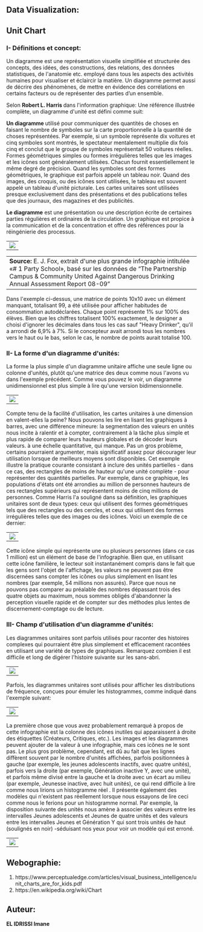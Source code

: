 <strong> Data Visualization:</strong>
-----------------
## Unit Chart
### I- Définitions et concept:
Un diagramme est une représentation visuelle simplifiée et structurée des concepts, des idées, des constructions, des relations, des données statistiques, de l'anatomie etc. employé dans tous les aspects des activités humaines pour visualiser et éclaircir la matière. Un diagramme permet aussi de décrire des phénomènes, de mettre en évidence des corrélations en certains facteurs ou de représenter des parties d’un ensemble.

Selon <b> Robert L. Harris </b> dans l'information graphique: Une référence illustrée complète, un diagramme d'unité est défini comme suit:

<b> Un diagramme </b> utilisé pour communiquer des quantités de choses en faisant le nombre de symboles sur la carte proportionnelle à la quantité de choses représentées. Par exemple, si un symbole représente dix voitures et cinq symboles sont montrés, le spectateur mentalement multiplie dix fois cinq et conclut que le groupe de symboles représentait 50 voitures réelles. Formes géométriques simples ou formes irrégulières telles que les images et les icônes sont généralement utilisées. Chacun fournit essentiellement le même degré de précision. Quand les symboles sont des formes géométriques, le graphique est parfois appelé un tableau noir. Quand des images, des croquis, ou des icônes sont utilisées, le tableau est souvent appelé un tableau d'unité picturale. Les cartes unitaires sont utilisées presque exclusivement dans des présentations et des publications telles que des journaux, des magazines et des publicités.


<b>Le diagramme</b> est une présentation ou une description écrite de certaines parties régulières et ordinaires de la circulation. Un graphique est propice à la communication et de la concentration et offre des références pour la réingénierie des processus.

<table border="0">
  <tr>
    <td>
      <img src="exemple1.JPG" "align:"center">
    </td>
  </tr>
</table>

<table border="0">
  <tr>
    <td>
    <strong>Source:</strong> E. J. Fox, extrait d'une plus grande infographie intitulée «# 1 Party School», basé sur les données de “The Partnership Campus & Community United Against Dangerous Drinking Annual Assessment Report 08-09”
 </td>
  </tr>
</table>

Dans l'exemple ci-dessus, une matrice de points 10x10 avec un élément manquant, totalisant 99, a été utilisée pour afficher habitudes de consommation autodéclarées. Chaque point représente 1% sur 100% des élèves. Bien que les chiffres totalisent 100% exactement, le designer a choisi d'ignorer les décimales dans tous les cas sauf "Heavy Drinker", qu'il a arrondi de 6,9% à 7%. Si le concepteur avait arrondi tous les nombres vers le haut ou le bas, selon le cas, le nombre de points aurait totalisé 100.

### II- La forme d'un diagramme d'unités:
La forme la plus simple d'un diagramme unitaire affiche une seule ligne ou colonne d'unités, plutôt qu'une matrice des deux comme nous l'avons vu dans l'exemple précédent. Comme vous pouvez le voir, un diagramme unidimensionnel est plus simple à lire qu'une version bidimensionnelle.
<table border="0">
  <tr>
    <td>
      <img src="exemple2.JPG" "align:"center">
    </td>
  </tr>
</table>
<p> Compte tenu de la facilité d'utilisation, les cartes unitaires à une dimension en valent-elles la peine? Nous pouvons les lire en lisant les graphiques à barres, avec une différence mineure: la segmentation des valeurs en unités nous incite à ralentir et à compter, contrairement à la tâche plus simple et plus rapide de comparer leurs hauteurs globales et de décoder leurs valeurs. à une échelle quantitative, qui manque. Pas un gros problème, certains pourraient argumenter, mais significatif assez pour décourager leur utilisation lorsque de meilleurs moyens sont disponibles. Cet exemple illustre la pratique courante consistant à inclure des unités partielles - dans ce cas, des rectangles de moins de hauteur qu'une unité complète - pour représenter des quantités partielles.
Par exemple, dans ce graphique, les populations d'états ont été arrondies au million de personnes hauteurs de ces rectangles supérieurs qui représentent moins de cinq millions de personnes.
Comme Harris l'a souligné dans sa définition, les graphiques unitaires sont de deux types: ceux qui utilisent des formes géométriques
tels que des rectangles ou des cercles, et ceux qui utilisent des formes irrégulières telles que des images ou des icônes. Voici un exemple de ce dernier:</p>

<table border="0">
  <tr>
    <td>
     <img src="exemple3.JPG" "align:"center">
 </td>
  </tr>
</table>

Cette icône simple qui représente une ou plusieurs personnes (dans ce cas 1 million) est un élément de base de l'infographie. Bien que, en utilisant cette icône familière, le lecteur soit instantanément compris dans le fait que les gens sont l'objet de l'affichage, les valeurs ne peuvent pas être discernées sans compter les icônes ou plus simplement en lisant les nombres (par exemple, 54 millions non assurés). Parce que nous ne pouvons pas comparer au préalable des nombres dépassant trois des quatre objets au maximum, nous sommes obligés d'abandonner la perception visuelle rapide et de compter sur des méthodes plus lentes de discernement-comptage ou de lecture.
### III- Champ d'utilisation d'un diagramme d'unités:

Les diagrammes unitaires sont parfois utilisés pour raconter des histoires complexes qui pourraient être plus simplement et efficacement racontées en utilisant une variété de types de graphiques. Remarquez combien il est difficile et long de digérer l'histoire suivante sur les sans-abri.

<table border="0">
  <tr>
    <td>
     <img src="exemple4.JPG" "align:"center">
 </td>
  </tr>
</table>

Parfois, les diagrammes unitaires sont utilisés pour afficher les distributions de fréquence, conçues pour émuler les histogrammes, comme indiqué dans l'exemple suivant:
<table border="0">
  <tr>
    <td>
     <img src="exemple5.JPG" "align:"center">
 </td>
  </tr>
</table>
La première chose que vous avez probablement remarqué à propos de cette infographie est la colonne des icônes inutiles qui apparaissent à droite des étiquettes (Créateurs, Critiques, etc.). Les images et les diagrammes peuvent ajouter de la valeur à une infographie, mais ces icônes ne le sont pas. Le plus gros problème, cependant, est dû au fait que les lignes diffèrent souvent par le nombre d'unités affichées, parfois positionnées à gauche (par exemple, les jeunes adolescents inactifs, avec quatre unités), parfois vers la droite (par exemple, Génération inactive Y, avec une unité), et parfois même divisé entre la gauche et la droite avec un écart au milieu (par exemple, Jeunesse inactive, avec huit unités), ce qui rend difficile à lire comme nous lirions un histogramme réel . Il présente également des modèles qui n'existent pas réellement lorsque nous essayons de lire ceci comme nous le ferions pour un histogramme normal. Par exemple, la disposition suivante des unités nous amène à associer des valeurs entre les intervalles Jeunes adolescents et Jeunes de quatre unités et des valeurs entre les intervalles Jeunes et Génération Y qui sont trois unités de haut (soulignés en noir) -séduisant nos yeux pour voir un modèle qui est erroné.
<table border="0">
  <tr>
    <td>
      <img src="exemple6.JPG" "align:"center">
    </td>
  </tr>
</table>

## Webographie:
<ol>
<li>https://www.perceptualedge.com/articles/visual_business_intelligence/unit_charts_are_for_kids.pdf</li>
<li>https://en.wikipedia.org/wiki/Chart</li>
</ol>

## Auteur:
   __EL IDRISSI Imane__
